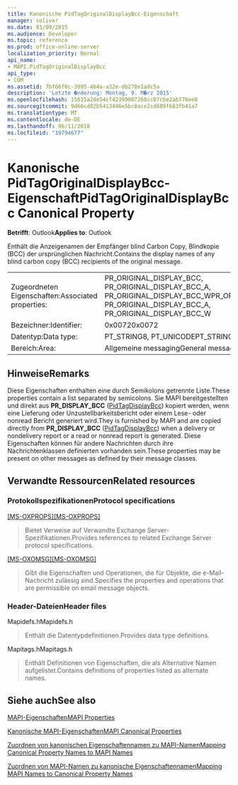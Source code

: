 ```yaml
---
title: Kanonische PidTagOriginalDisplayBcc-Eigenschaft
manager: soliver
ms.date: 03/09/2015
ms.audience: Developer
ms.topic: reference
ms.prod: office-online-server
localization_priority: Normal
api_name:
- MAPI.PidTagOriginalDisplayBcc
api_type:
- COM
ms.assetid: 7bf66f0c-3095-4b4a-a32e-db278e1adc5a
description: 'Letzte �nderung: Montag, 9. M�rz 2015'
ms.openlocfilehash: 15615a2de54cf42399007268cc07cbe2ab776ee8
ms.sourcegitcommit: 9d60cd82b5413446e5bc8ace2cd689f683fb41a7
ms.translationtype: MT
ms.contentlocale: de-DE
ms.lasthandoff: 06/11/2018
ms.locfileid: "19794677"
---
```

# <a name="pidtagoriginaldisplaybcc-canonical-property"></a><span data-ttu-id="655f2-103">Kanonische PidTagOriginalDisplayBcc-Eigenschaft</span><span class="sxs-lookup"><span data-stu-id="655f2-103">PidTagOriginalDisplayBcc Canonical Property</span></span>

  
  
<span data-ttu-id="655f2-104">**Betrifft**: Outlook</span><span class="sxs-lookup"><span data-stu-id="655f2-104">**Applies to**: Outlook</span></span> 
  
<span data-ttu-id="655f2-105">Enthält die Anzeigenamen der Empfänger blind Carbon Copy, Blindkopie (BCC) der ursprünglichen Nachricht.</span><span class="sxs-lookup"><span data-stu-id="655f2-105">Contains the display names of any blind carbon copy (BCC) recipients of the original message.</span></span>
  
|||
|:-----|:-----|
|<span data-ttu-id="655f2-106">Zugeordneten Eigenschaften:</span><span class="sxs-lookup"><span data-stu-id="655f2-106">Associated properties:</span></span>  <br/> |<span data-ttu-id="655f2-107">PR_ORIGINAL_DISPLAY_BCC, PR_ORIGINAL_DISPLAY_BCC_A, PR_ORIGINAL_DISPLAY_BCC_W</span><span class="sxs-lookup"><span data-stu-id="655f2-107">PR_ORIGINAL_DISPLAY_BCC, PR_ORIGINAL_DISPLAY_BCC_A, PR_ORIGINAL_DISPLAY_BCC_W</span></span>  <br/> |
|<span data-ttu-id="655f2-108">Bezeichner:</span><span class="sxs-lookup"><span data-stu-id="655f2-108">Identifier:</span></span>  <br/> |<span data-ttu-id="655f2-109">0x0072</span><span class="sxs-lookup"><span data-stu-id="655f2-109">0x0072</span></span>  <br/> |
|<span data-ttu-id="655f2-110">Datentyp:</span><span class="sxs-lookup"><span data-stu-id="655f2-110">Data type:</span></span>  <br/> |<span data-ttu-id="655f2-111">PT_STRING8, PT_UNICODE</span><span class="sxs-lookup"><span data-stu-id="655f2-111">PT_STRING8, PT_UNICODE</span></span>  <br/> |
|<span data-ttu-id="655f2-112">Bereich:</span><span class="sxs-lookup"><span data-stu-id="655f2-112">Area:</span></span>  <br/> |<span data-ttu-id="655f2-113">Allgemeine messaging</span><span class="sxs-lookup"><span data-stu-id="655f2-113">General messaging</span></span>  <br/> |
   
## <a name="remarks"></a><span data-ttu-id="655f2-114">Hinweise</span><span class="sxs-lookup"><span data-stu-id="655f2-114">Remarks</span></span>

<span data-ttu-id="655f2-115">Diese Eigenschaften enthalten eine durch Semikolons getrennte Liste.</span><span class="sxs-lookup"><span data-stu-id="655f2-115">These properties contain a list separated by semicolons.</span></span> <span data-ttu-id="655f2-116">Sie MAPI bereitgestellten und direkt aus **PR_DISPLAY_BCC** ([PidTagDisplayBcc](pidtagdisplaybcc-canonical-property.md)) kopiert werden, wenn eine Lieferung oder Unzustellbarkeitsbericht oder einem Lese- oder nonread Bericht generiert wird.</span><span class="sxs-lookup"><span data-stu-id="655f2-116">They is furnished by MAPI and are copied directly from **PR_DISPLAY_BCC** ([PidTagDisplayBcc](pidtagdisplaybcc-canonical-property.md)) when a delivery or nondelivery report or a read or nonread report is generated.</span></span> <span data-ttu-id="655f2-117">Diese Eigenschaften können für andere Nachrichten durch ihre Nachrichtenklassen definierten vorhanden sein.</span><span class="sxs-lookup"><span data-stu-id="655f2-117">These properties may be present on other messages as defined by their message classes.</span></span>
  
## <a name="related-resources"></a><span data-ttu-id="655f2-118">Verwandte Ressourcen</span><span class="sxs-lookup"><span data-stu-id="655f2-118">Related resources</span></span>

### <a name="protocol-specifications"></a><span data-ttu-id="655f2-119">Protokollspezifikationen</span><span class="sxs-lookup"><span data-stu-id="655f2-119">Protocol specifications</span></span>

<span data-ttu-id="655f2-120">[[MS-OXPROPS]](http://msdn.microsoft.com/library/f6ab1613-aefe-447d-a49c-18217230b148%28Office.15%29.aspx)</span><span class="sxs-lookup"><span data-stu-id="655f2-120">[[MS-OXPROPS]](http://msdn.microsoft.com/library/f6ab1613-aefe-447d-a49c-18217230b148%28Office.15%29.aspx)</span></span>
  
> <span data-ttu-id="655f2-121">Bietet Verweise auf Verwandte Exchange Server-Spezifikationen.</span><span class="sxs-lookup"><span data-stu-id="655f2-121">Provides references to related Exchange Server protocol specifications.</span></span>
    
<span data-ttu-id="655f2-122">[[MS-OXOMSG]](http://msdn.microsoft.com/library/daa9120f-f325-4afb-a738-28f91049ab3c%28Office.15%29.aspx)</span><span class="sxs-lookup"><span data-stu-id="655f2-122">[[MS-OXOMSG]](http://msdn.microsoft.com/library/daa9120f-f325-4afb-a738-28f91049ab3c%28Office.15%29.aspx)</span></span>
  
> <span data-ttu-id="655f2-123">Gibt die Eigenschaften und Operationen, die für Objekte, die e-Mail-Nachricht zulässig sind.</span><span class="sxs-lookup"><span data-stu-id="655f2-123">Specifies the properties and operations that are permissible on email message objects.</span></span>
    
### <a name="header-files"></a><span data-ttu-id="655f2-124">Header-Dateien</span><span class="sxs-lookup"><span data-stu-id="655f2-124">Header files</span></span>

<span data-ttu-id="655f2-125">Mapidefs.h</span><span class="sxs-lookup"><span data-stu-id="655f2-125">Mapidefs.h</span></span>
  
> <span data-ttu-id="655f2-126">Enthält die Datentypdefinitionen.</span><span class="sxs-lookup"><span data-stu-id="655f2-126">Provides data type definitions.</span></span>
    
<span data-ttu-id="655f2-127">Mapitags.h</span><span class="sxs-lookup"><span data-stu-id="655f2-127">Mapitags.h</span></span>
  
> <span data-ttu-id="655f2-128">Enthält Definitionen von Eigenschaften, die als Alternative Namen aufgelistet.</span><span class="sxs-lookup"><span data-stu-id="655f2-128">Contains definitions of properties listed as alternate names.</span></span>
    
## <a name="see-also"></a><span data-ttu-id="655f2-129">Siehe auch</span><span class="sxs-lookup"><span data-stu-id="655f2-129">See also</span></span>



[<span data-ttu-id="655f2-130">MAPI-Eigenschaften</span><span class="sxs-lookup"><span data-stu-id="655f2-130">MAPI Properties</span></span>](mapi-properties.md)
  
[<span data-ttu-id="655f2-131">Kanonische MAPI-Eigenschaften</span><span class="sxs-lookup"><span data-stu-id="655f2-131">MAPI Canonical Properties</span></span>](mapi-canonical-properties.md)
  
[<span data-ttu-id="655f2-132">Zuordnen von kanonischen Eigenschaftennamen zu MAPI-Namen</span><span class="sxs-lookup"><span data-stu-id="655f2-132">Mapping Canonical Property Names to MAPI Names</span></span>](mapping-canonical-property-names-to-mapi-names.md)
  
[<span data-ttu-id="655f2-133">Zuordnen von MAPI-Namen zu kanonische Eigenschaftennamen</span><span class="sxs-lookup"><span data-stu-id="655f2-133">Mapping MAPI Names to Canonical Property Names</span></span>](mapping-mapi-names-to-canonical-property-names.md)

